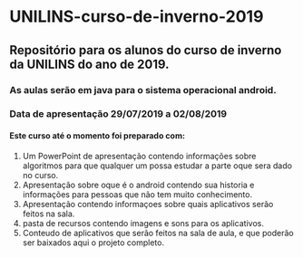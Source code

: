 # UNILINS-curso-de-inverno-2019
## Repositório para os alunos do curso de inverno da UNILINS do ano de 2019.
### As aulas serão em java para o sistema operacional android.
### Data de apresentação 29/07/2019 a 02/08/2019

#### Este curso até o momento foi preparado com:
1. Um PowerPoint de apresentação contendo informações sobre algoritmos para que qualquer um possa estudar a parte oque sera dado no curso.
2. Apresentação sobre oque é o android contendo sua historia e informações para pessoas que não tem muito conhecimento.
3. Apresentação contendo informaçoes sobre quais aplicativos serão feitos na sala.
4. pasta de recursos contendo imagens e sons para os aplicativos.
5. Conteudo de aplicativos que serão feitos na sala de aula, e que poderão ser baixados aqui o projeto completo.
